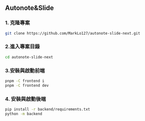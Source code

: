 ## Autonote&Slide


### 1. 克隆專案

```bash
git clone https://github.com/MarkLo127/autonote-slide-next.git
```

### 2.進入專案目錄
```bash
cd autonote-slide-next
```

### 3.安裝與啟動前端
```bash
pnpm -C frontend i
pnpm -C frontend dev
```

### 4. 安裝與啟動後端
```bash
pip install -r backend/requirements.txt
python -m backend
```

